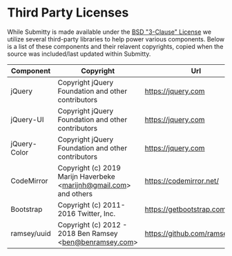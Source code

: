Third Party Licenses
====================

While Submitty is made available under the [BSD "3-Clause" License](https://github.com/Submitty/Submitty/blob/master/LICENSE.md) 
we utilize several third-party libraries to help power various components. Below is a list of these components and their relavent copyrights, copied when the source was included/last updated within Submitty.


| Component | Copyright | Url | License |
|-----------|-----------|-----|---------|
| jQuery    | Copyright jQuery Foundation and other contributors | https://jquery.com | [MIT License](https://github.com/jquery/jquery/blob/master/LICENSE.txt) |
| jQuery-UI | Copyright jQuery Foundation and other contributors | https://jquery.com | [MIT License](https://github.com/jquery/jquery-ui/blob/master/LICENSE.txt) |
| jQuery-Color | Copyright jQuery Foundation and other contributors | https://jquery.com | [MIT License](https://github.com/jquery/jquery-color/blob/master/LICENSE.txt) |
| CodeMirror | Copyright (c) 2019 Marijn Haverbeke \<marijnh@gmail.com\> and others | https://codemirror.net/ | [MIT License](https://github.com/codemirror/CodeMirror/blob/master/LICENSE) |
| Bootstrap | Copyright (c) 2011-2016 Twitter, Inc. | https://getbootstrap.com/ | [MIT License](https://github.com/twbs/bootstrap/blob/master/LICENSE) |
| ramsey/uuid | Copyright (c) 2012 - 2018 Ben Ramsey \<ben@benramsey.com\> | https://github.com/ramsey/uuid | [MIT License](https://github.com/ramsey/uuid/blob/master/LICENSE) |
